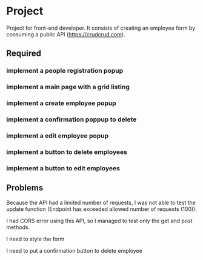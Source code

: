 # Project 
Project for front-end developer.
It consists of creating an employee form by consuming a public API (https://crudcrud.com).

## Required
### implement a people registration popup
### implement a main page with a grid listing
### implement a create employee popup
### implement a confirmation poppup to delete
### implement a edit employee popup
### implement a button to delete employees
### implement a button to edit employees

## Problems
Because the API had a limited number of requests, I was not able to test the update function (Endpoint has exceeded allowed number of requests (100)).

I had CORS error using this API, so I managed to test only the get and post methods.

I need to style the form

I need to put a confirmation button to delete employee
